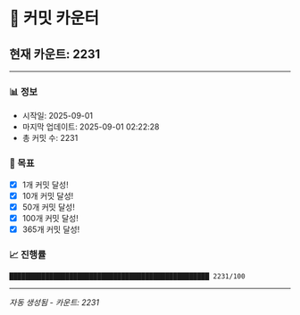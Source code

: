 # 🔢 커밋 카운터

## 현재 카운트: 2231

---

### 📊 정보
- 시작일: 2025-09-01
- 마지막 업데이트: 2025-09-01 02:22:28
- 총 커밋 수: 2231

### 🎯 목표
- [x] 1개 커밋 달성!
- [x] 10개 커밋 달성!
- [x] 50개 커밋 달성!
- [x] 100개 커밋 달성!
- [x] 365개 커밋 달성!

### 📈 진행률
```
██████████████████████████████████████████████████ 2231/100
```

---
*자동 생성됨 - 카운트: 2231*
